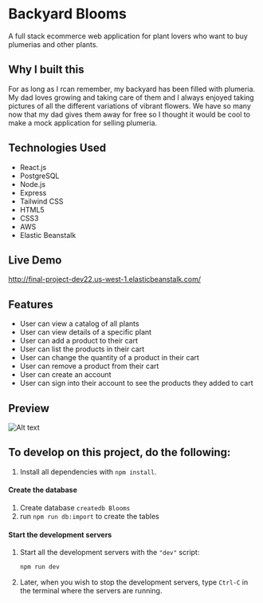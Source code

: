 # Backyard Blooms

A full stack ecommerce web application for plant lovers who want to buy plumerias and other plants.

## Why I built this

For as long as I rcan remember, my backyard has been filled with plumeria. My dad loves growing and taking care of them and I always enjoyed taking pictures of all the different variations of vibrant flowers. We have so many now that my dad gives them away for free so I thought it would be cool to make a mock application for selling plumeria.

## Technologies Used

- React.js
- PostgreSQL
- Node.js
- Express
- Tailwind CSS
- HTML5
- CSS3
- AWS
- Elastic Beanstalk

## Live Demo

http://final-project-dev22.us-west-1.elasticbeanstalk.com/

## Features

- User can view a catalog of all plants
- User can view details of a specific plant
- User can add a product to their cart
- User can list the products in their cart
- User can change the quantity of a product in their cart
- User can remove a product from their cart
- User can create an account
- User can sign into their account to see the products they added to cart

## Preview

![Alt text](demo_gif1.gif)

## To develop on this project, do the following:

1. Install all dependencies with `npm install`.

#### Create the database

1. Create database `createdb Blooms`
2.  run `npm run db:import` to create the tables
   
#### Start the development servers

1. Start all the development servers with the `"dev"` script:
   ```sh
   npm run dev
   ```
1. Later, when you wish to stop the development servers, type `Ctrl-C` in the terminal where the servers are running.


